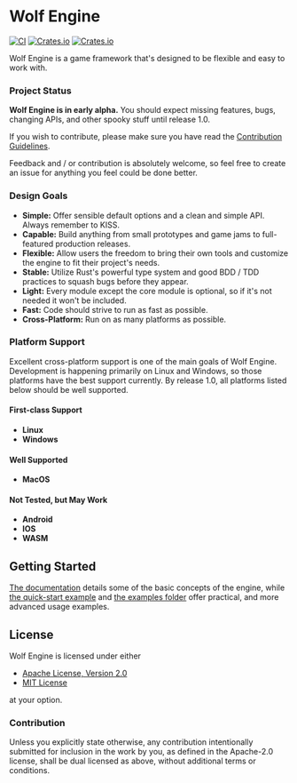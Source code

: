 # Wolf Engine
[![CI](https://github.com/AlexiWolf/wolf_engine/actions/workflows/ci.yml/badge.svg)](https://github.com/AlexiWolf/wolf_engine/actions/workflows/ci.yml)
[![Crates.io](https://img.shields.io/crates/l/wolf_engine)](https://github.com/AlexiWolf/wolf_engine#license)
[![Crates.io](https://img.shields.io/crates/v/wolf_engine)](https://crates.io/crates/wolf_engine)

Wolf Engine is a game framework that's designed to be flexible and easy to work with.

### Project Status

**Wolf Engine is in early alpha.** You should expect missing features, bugs, changing APIs, and other spooky stuff 
until release 1.0.

If you wish to contribute, please make sure you have read the [Contribution Guidelines](#Contribution).

Feedback and / or contribution is absolutely welcome, so feel free to create an issue for anything you feel could be 
done better.

### Design Goals

- **Simple:** Offer sensible default options and a clean and simple API.  Always remember to KISS.
- **Capable:** Build anything from small prototypes and game jams to full-featured production releases.
- **Flexible:** Allow users the freedom to bring their own tools and customize the engine to fit their project's needs.
- **Stable:** Utilize Rust's powerful type system and good BDD / TDD practices to squash bugs before they appear.
- **Light:** Every module except the core module is optional, so if it's not needed it won't be included.
- **Fast:** Code should strive to run as fast as possible.
- **Cross-Platform:** Run on as many platforms as possible.

### Platform Support 

Excellent cross-platform support is one of the main goals of Wolf Engine.  Development is happening primarily on Linux
and Windows, so those platforms have the best support currently.  By release 1.0, all platforms listed below should be 
well supported.

#### First-class Support

- **Linux**
- **Windows**

#### Well Supported 

- **MacOS**

#### Not Tested, but May Work 

- **Android**
- **IOS**
- **WASM**

## Getting Started

[The documentation](https://docs.rs/wolf_engine/latest/wolf_engine/) details some of the basic concepts of the engine,
while [the quick-start example](https://github.com/AlexiWolf/wolf_engine/blob/main/examples/quickstart.rs) and 
[the examples folder](https://github.com/AlexiWolf/wolf_engine/tree/main/examples) offer practical, and more advanced 
usage examples.

## License

Wolf Engine is licensed under either

- [Apache License, Version 2.0](LICENSE-APACHE)
- [MIT License](LICENSE-MIT)

at your option.

### Contribution

Unless you explicitly state otherwise, any contribution intentionally submitted for inclusion in the work by you, as 
defined in the Apache-2.0 license, shall be dual licensed as above, without additional terms or conditions.

